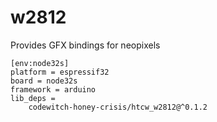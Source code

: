 # w2812

Provides GFX bindings for neopixels

```
[env:node32s]
platform = espressif32
board = node32s
framework = arduino
lib_deps = 
	codewitch-honey-crisis/htcw_w2812@^0.1.2
```